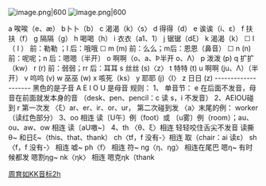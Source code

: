 ![image.png|600](https://fig-1321973591.cos.ap-nanjing.myqcloud.com/20250321220024.png)
![image.png|600](https://fig-1321973591.cos.ap-nanjing.myqcloud.com/20250321220816.png)

a 唉唉（e、æ） b卜卜（b） c 渴渴（k）〈s〉 d 得得（d） e 诶诶（i、ε） f 扶扶（f） g 隔隔（g） h 喝喝（h） i 衣衣（a1、1） j 锯锯（dξ） k 渴渴（k） ☐ l（ l ） 前：勒勒 ；l 后：哦哦 ☐ m (m) 前：么么；m后：恩恩（鼻音） ☐ n (n) 前：呢呢；n 后：嗯嗯（半开） o 啊啊（o、a、Þ半开 o、Λ） p 泼泼 (p) q 扩扩（kw） r (r) 前：弱弱；rr 后：耳耳 s 丝丝 (s)〈z〉 t 特特 (t) u 啊啊 (ju、Λ）（半开） v 呜呜 (v) w 巫巫 (w) x 咳死（ks） y 耶耶 (j)〈I〉 z 日日 (z) -------------------- 黑色的是子音 A E I O U 是母音 规则： 1、 单音节： e 在后面不发音，母音在前面就发本身的音 （desk、pen、pencil：c 读 s，i 不发音） 2、AEIOU碰到 r 第一次发 〈ξ〉ar、er、ir、or、ur， 第二次碰到发 〈a〉末尾的例： worker（读红色部分） 3、oo 相连 读〔U午〕例（foot）或 〔u雾〕例（room）；au、ou、aw、ow 相连 读〔aU嗷~〕 4、th 〈θ、ξ〉相连 轻轻咬住舌尖不发音 读撕θ~ 和日ξ~（this、that、thank） ch〈tf，f 没有-〉相连 取（chair：ai 读ε） sh〈f，f 没有-〉 相连 嘘~ ph〈f〉 相连 符~ ng〈η、ηg〉 相连在尾巴 嗯η~ 有时候都发 嗯割ηg~ nk〈ηk〉 相连 嗯克ηk（thank

[周育如KK音标2h](https://www.bilibili.com/video/BV1Vb4y1679U?spm_id_from=333.788.recommend_more_video.0&vd_source=d1167fc706d8bb4a356a82d19d9d3304)